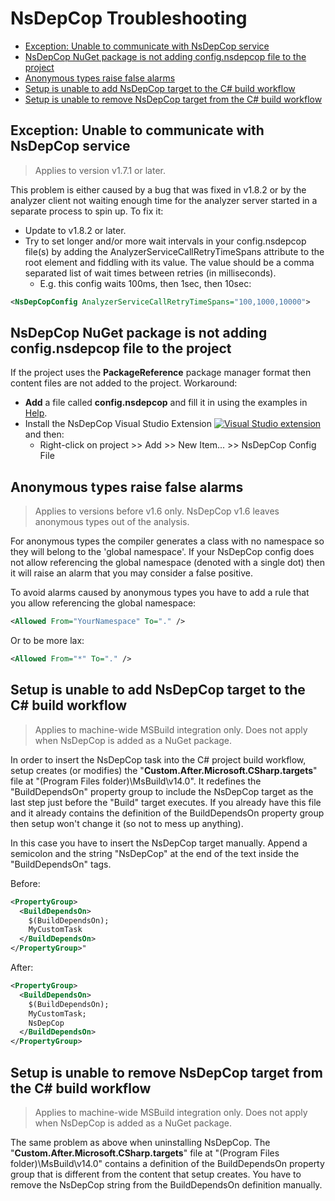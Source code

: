 # NsDepCop Troubleshooting

* [Exception: Unable to communicate with NsDepCop service](#item5)
* [NsDepCop NuGet package is not adding config.nsdepcop file to the project](#item4)
* [Anonymous types raise false alarms](#item3)
* [Setup is unable to add NsDepCop target to the C# build workflow](#item2)
* [Setup is unable to remove NsDepCop target from the C# build workflow](#item1)

<a name="item5"></a>
## Exception: Unable to communicate with NsDepCop service
> Applies to version v1.7.1 or later.

This problem is either caused by a bug that was fixed in v1.8.2 or by the analyzer client not waiting enough time for the analyzer server started in a separate process to spin up.
To fix it:
* Update to v1.8.2 or later. 
* Try to set longer and/or more wait intervals in your config.nsdepcop file(s) by adding the AnalyzerServiceCallRetryTimeSpans attribute to the root element and fiddling with its value. The value should be a comma separated list of wait times between retries (in milliseconds).
  * E.g. this config waits 100ms, then 1sec, then 10sec:

```xml
<NsDepCopConfig AnalyzerServiceCallRetryTimeSpans="100,1000,10000">
```

<a name="item4"></a>
## NsDepCop NuGet package is not adding config.nsdepcop file to the project
If the project uses the **PackageReference** package manager format then content files are not added to the project. 
Workaround:
* **Add** a file called **config.nsdepcop** and fill it in using the examples in [Help](Help.md).
* Install the NsDepCop Visual Studio Extension [![Visual Studio extension](https://img.shields.io/badge/Visual%20Studio%20Marketplace-NsDepCop%20VS2017-green.svg)](https://marketplace.visualstudio.com/items?itemName=FerencVizkeleti.NsDepCopVS2017-CodedependencycheckerforC) and then:
  * Right-click on project >> Add >> New Item... >> NsDepCop Config File

<a name="item3"></a>
## Anonymous types raise false alarms

> Applies to versions before v1.6 only. NsDepCop v1.6 leaves anonymous types out of the analysis. 

For anonymous types the compiler generates a class with no namespace so they will belong to the 'global namespace'. If your NsDepCop config does not allow referencing the global namespace (denoted with a single dot) then it will raise an alarm that you may consider a false positive.

To avoid alarms caused by anonymous types you have to add a rule that you allow referencing the global namespace:
```xml
<Allowed From="YourNamespace" To="." />
```

Or to be more lax:
```xml
<Allowed From="*" To="." />
```

<a name="item2"></a>
## Setup is unable to add NsDepCop target to the C# build workflow

> Applies to machine-wide MSBuild integration only. Does not apply when NsDepCop is added as a NuGet package.

In order to insert the NsDepCop task into the C# project build workflow, setup creates (or modifies) the "**Custom.After.Microsoft.CSharp.targets**" file at "(Program Files folder)\MsBuild\v14.0".
It redefines the "BuildDependsOn" property group to include the NsDepCop target as the last step just before the "Build" target executes. 
If you already have this file and it already contains the definition of the BuildDependsOn property group then setup won't change it (so not to mess up anything). 

In this case you have to insert the NsDepCop target manually. 
Append a semicolon and the string "NsDepCop" at the end of the text inside the "BuildDependsOn" tags.

Before:
```xml
<PropertyGroup>
  <BuildDependsOn>
    $(BuildDependsOn);
    MyCustomTask
  </BuildDependsOn>
</PropertyGroup>"
```
After:
```xml
<PropertyGroup>
  <BuildDependsOn>
    $(BuildDependsOn);
    MyCustomTask;
    NsDepCop
  </BuildDependsOn>
</PropertyGroup>
```

<a name="item1"></a>
## Setup is unable to remove NsDepCop target from the C# build workflow

> Applies to machine-wide MSBuild integration only. Does not apply when NsDepCop is added as a NuGet package.

The same problem as above when uninstalling NsDepCop. 
The "**Custom.After.Microsoft.CSharp.targets**" file at "(Program Files folder)\MsBuild\v14.0" contains a definition of the BuildDependsOn property group that is different from the content that setup creates. 
You have to remove the NsDepCop string from the BuildDependsOn definition manually.
